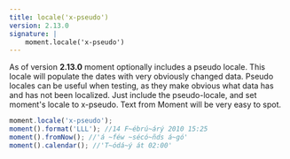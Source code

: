 ```yaml
---
title: locale('x-pseudo')
version: 2.13.0
signature: | 
    moment.locale('x-pseudo')
---
```


As of version **2.13.0** moment optionally includes a pseudo locale. This locale will populate the dates with very obviously changed data.
Pseudo locales can be useful when testing, as they make obvious what data has and has not been localized. Just include the pseudo-locale, and set moment's locale to x-pseudo.
Text from Moment will be very easy to spot.

```javascript
moment.locale('x-pseudo');
moment().format('LLL'); //14 F~ébrú~árý 2010 15:25
moment().fromNow(); //'á ~féw ~sécó~ñds á~gó'
moment().calendar(); //'T~ódá~ý át 02:00'
```